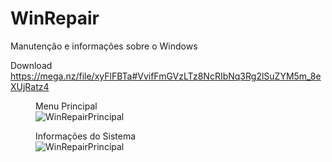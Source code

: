 # WinRepair
Manutenção e informações sobre o Windows

Download
https://mega.nz/file/xyFlFBTa#VvifFmGVzLTz8NcRIbNq3Rg2lSuZYM5m_8eXUjRatz4

<figure>
<figcaption>Menu Principal</figcaption>
<img src = "https://i.imgur.com/LpnqVSa.png" alt="WinRepairPrincipal">
</figure>

<figure>
<figcaption>Informações do Sistema</figcaption>
<img src = "https://i.imgur.com/t0K8awC.png" alt="WinRepairPrincipal">
</figure>

